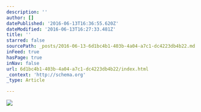 ```yaml
---
description: ''
author: []
datePublished: '2016-06-13T16:36:55.620Z'
dateModified: '2016-06-13T16:27:33.481Z'
title: ''
starred: false
sourcePath: _posts/2016-06-13-6d1bc4b1-403b-4a04-a7c1-dc4223db4b22.md
inFeed: true
hasPage: true
inNav: false
url: 6d1bc4b1-403b-4a04-a7c1-dc4223db4b22/index.html
_context: 'http://schema.org'
_type: Article

---
```

![](https://the-grid-user-content.s3-us-west-2.amazonaws.com/c1822324-1c1a-445e-afcd-e43650369821.jpg)